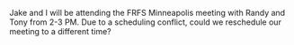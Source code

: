  
Jake and I will be attending the FRFS Minneapolis meeting with Randy and Tony from 2-3 PM. Due to a scheduling conflict, could we reschedule our meeting to a different time?  

 
